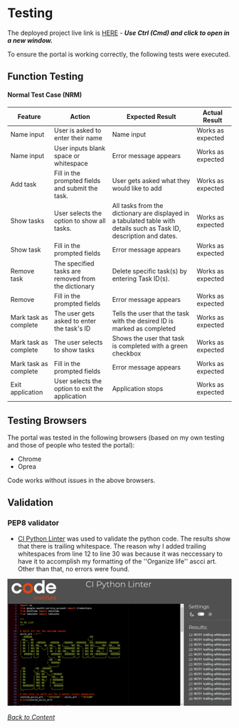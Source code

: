 # Testing


The deployed project live link is [HERE](https://organized-life-a4f96feabeb5.herokuapp.com/) - ***Use Ctrl (Cmd) and click to open in a new window.*** 


To ensure the portal is working correctly, the following tests were executed.

## Function Testing

#### Normal Test Case (NRM)

| **Feature**   | **Action**                    | **Expected Result**          | **Actual Result** |
| ------------- | ----------------------------- | ---------------------------- | ----------------- |
| Name input | User is asked to enter their name | Name input| Works as expected | 
| Name input | User inputs blank space or whitespace | Error message appears | Works as expected | 
| Add task | Fill in the prompted fields and submit the task. | User gets asked what they would like to add | Works as expected | 
| Show tasks | User selects the option to show all tasks. | All tasks from the dictionary are displayed in a tabulated table with details such as Task ID, description and dates. | Works as expected |
| Show task | Fill in the prompted fields | Error message appears | Works as expected |
| Remove task | The specified tasks are removed from the dictionary | Delete specific task(s) by entering Task ID(s). | Works as expected |
| Remove | Fill in the prompted fields | Error message appears | Works as expected |
| Mark task as complete | The user gets asked to enter the task's ID | Tells the user that the task with the desired ID is marked as completed | Works as expected |
| Mark task as complete | The user selects to show tasks | Shows the user that task is completed with a green checkbox | Works as expected |
| Mark task as complete | Fill in the prompted fields | Error message appears | Works as expected |
| Exit application | User selects the option to exit the application | Application stops | Works as expected |




## Testing Browsers
The portal was tested in the following browsers (based on my own testing and those of people who tested the portal):

- Chrome
- Oprea

Code works without issues in the above browsers.


## Validation

### PEP8 validator 

* [CI Python Linter](https://pep8ci.herokuapp.com/) was used to validate the python code. The results show that there is trailing whitespace. The reason why I added trailing whitespaces from line 12 to line 30 was because it was neccessary to have it to accomplish my formatting of the ''Organize life'' ascci art.
Other than that, no errors were found.

![x](documentation/images/pep8.png)


*<span style="color: blue;">[Back to Content](#content)</span>*
